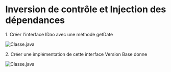 <h1>Inversion de contrôle et Injection des dépendances</h1>
<p>1. Créer l'interface IDao avec une méthode getDate</p>
<img src="Image/Capture.PNG" alt="Classe.java">
<p>2. Créer une implémentation de cette interface Version Base donne</p>
<img src="Image/Capture.PNG" alt="Classe.java">



 
 
